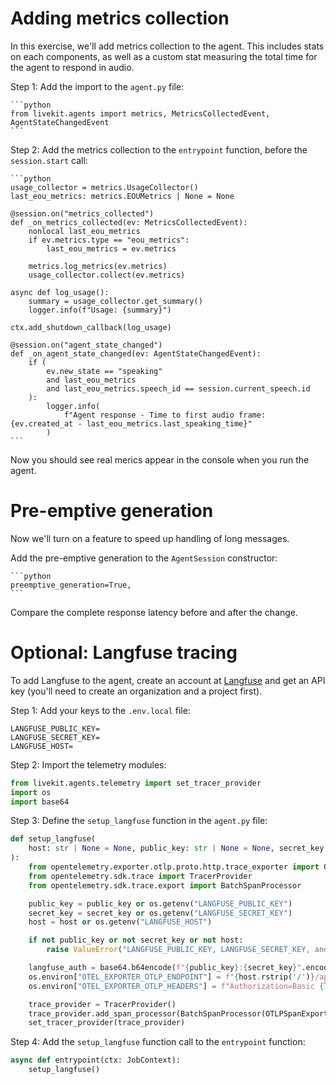 # Adding metrics collection

In this exercise, we'll add metrics collection to the agent. This includes stats on each components, as well as a custom stat measuring the total time for the agent to respond in audio.

Step 1: Add the import to the `agent.py` file:

    ```python
    from livekit.agents import metrics, MetricsCollectedEvent, AgentStateChangedEvent
    ```

Step 2: Add the metrics collection to the `entrypoint` function, before the `session.start` call:

    ```python
    usage_collector = metrics.UsageCollector()
    last_eou_metrics: metrics.EOUMetrics | None = None

    @session.on("metrics_collected")
    def _on_metrics_collected(ev: MetricsCollectedEvent):
        nonlocal last_eou_metrics
        if ev.metrics.type == "eou_metrics":
            last_eou_metrics = ev.metrics
        
        metrics.log_metrics(ev.metrics)
        usage_collector.collect(ev.metrics)

    async def log_usage():
        summary = usage_collector.get_summary()
        logger.info(f"Usage: {summary}")

    ctx.add_shutdown_callback(log_usage)

    @session.on("agent_state_changed")
    def _on_agent_state_changed(ev: AgentStateChangedEvent):
        if (
            ev.new_state == "speaking"
            and last_eou_metrics
            and last_eou_metrics.speech_id == session.current_speech.id
        ):
            logger.info(
                f"Agent response - Time to first audio frame: {ev.created_at - last_eou_metrics.last_speaking_time}"
            )
    ```

Now you should see real merics appear in the console when you run the agent.

# Pre-emptive generation

Now we'll turn on a feature to speed up handling of long messages.

Add the pre-emptive generation to the `AgentSession` constructor:

    ```python
    preemptive_generation=True,
    ```

Compare the complete response latency before and after the change.


# Optional: Langfuse tracing

To add Langfuse to the agent, create an account at [Langfuse](https://langfuse.com/) and get an API key (you'll need to create an organization and a project first). 

Step 1: Add your keys to the `.env.local` file:

```
LANGFUSE_PUBLIC_KEY=
LANGFUSE_SECRET_KEY=
LANGFUSE_HOST=
```

Step 2: Import the telemetry modules:

```python
from livekit.agents.telemetry import set_tracer_provider
import os
import base64
```

Step 3: Define the `setup_langfuse` function in the `agent.py` file:

```python
def setup_langfuse(
    host: str | None = None, public_key: str | None = None, secret_key: str | None = None
):
    from opentelemetry.exporter.otlp.proto.http.trace_exporter import OTLPSpanExporter
    from opentelemetry.sdk.trace import TracerProvider
    from opentelemetry.sdk.trace.export import BatchSpanProcessor

    public_key = public_key or os.getenv("LANGFUSE_PUBLIC_KEY")
    secret_key = secret_key or os.getenv("LANGFUSE_SECRET_KEY")
    host = host or os.getenv("LANGFUSE_HOST")

    if not public_key or not secret_key or not host:
        raise ValueError("LANGFUSE_PUBLIC_KEY, LANGFUSE_SECRET_KEY, and LANGFUSE_HOST must be set")

    langfuse_auth = base64.b64encode(f"{public_key}:{secret_key}".encode()).decode()
    os.environ["OTEL_EXPORTER_OTLP_ENDPOINT"] = f"{host.rstrip('/')}/api/public/otel"
    os.environ["OTEL_EXPORTER_OTLP_HEADERS"] = f"Authorization=Basic {langfuse_auth}"

    trace_provider = TracerProvider()
    trace_provider.add_span_processor(BatchSpanProcessor(OTLPSpanExporter()))
    set_tracer_provider(trace_provider)
```

Step 4: Add the `setup_langfuse` function call to the `entrypoint` function:

```python
async def entrypoint(ctx: JobContext):
    setup_langfuse()
```